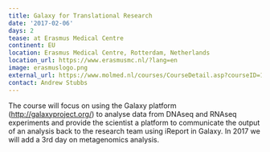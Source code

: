 ```yaml
---
title: Galaxy for Translational Research
date: '2017-02-06'
days: 2
tease: at Erasmus Medical Centre
continent: EU
location: Erasmus Medical Centre, Rotterdam, Netherlands
location_url: https://www.erasmusmc.nl/?lang=en
image: erasmuslogo.png
external_url: https://www.molmed.nl/courses/CourseDetail.asp?courseID=1499&backpage=../courses/courses.asp
contact: Andrew Stubbs
---
```


The course will focus on using the Galaxy platform (http://galaxyproject.org/) to analyse data from DNAseq and RNAseq experiments and provide the scientist a platform to communicate the output of an analysis back to the research team using iReport in Galaxy. In 2017 we will add a 3rd day on metagenomics analysis.
